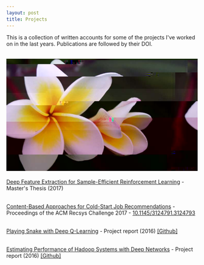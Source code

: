 ```yaml
---
layout: post
title: Projects
---
```

This is a collection of written accounts for some of the projects I've worked on
 in the last years. Publications are followed by their DOI. <br><br>

<center>
    <img src="/images/header/projects.png" alt="Glitch art #1 (by Daniele Grattarola)"/>
</center>

<br>
<a target="_blank" href="https://github.com/danielegrattarola/master-thesis">Deep Feature Extraction for Sample-Efficient Reinforcement Learning</a> - Master's Thesis (2017)
<br><br>

<a target="_blank" href="/files/projects/2017_grattarola_recsys.pdf">Content-Based Approaches for Cold-Start Job Recommendations</a> - Proceedings of the ACM Recsys Challenge 2017 - <a href="http://dx.doi.org/10.1145/3124791.3124793">10.1145/3124791.3124793</a>
<br><br>

<a target="_blank" href="/files/projects/2016_grattarola_snake.pdf">Playing Snake with Deep Q-Learning</a> - Project report (2016) <a href="https://github.com/danielegrattarola/deep-q-snake">[Github]</a>
<br><br>

<a target="_blank" href="/files/projects/2016_grattarola_hadoop.pdf">Estimating Performance of Hadoop Systems with Deep Networks</a> - Project report (2016) <a href="https://github.com/danielegrattarola/hadoop-learning">[Github]</a>

